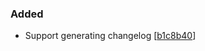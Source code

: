 <h3>Added</h3>
<ul>
<li>Support generating changelog [<a href="https://github.com/Freed-Wu/setuptools-generate/commit/b1c8b40fbdc0dfa9277ec1f52c3f1ecca32b4492">b1c8b40</a>]</li>
</ul>
<p><a name="0.0.2"></a></p>
